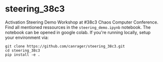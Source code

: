 # steering_38c3
Activation Steering Demo Workshop at #38c3 Chaos Computer Conference. Find all mentioned ressources in the `steering_demo.ipynb` notebook. The notebook can be opened in google colab. If you're running locally, setup your environment via:

```
git clone https://github.com/canrager/steering_38c3.git
cd steering_38c3
pip install -e .
```